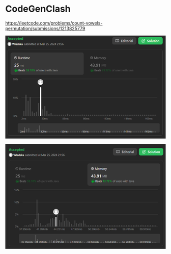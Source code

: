 # CodeGenClash

https://leetcode.com/problems/count-vowels-permutation/submissions/1213825779

![runtime](./images/leetcodesummary/runtime.png)

![memory](./images/leetcodesummary/memory.png)